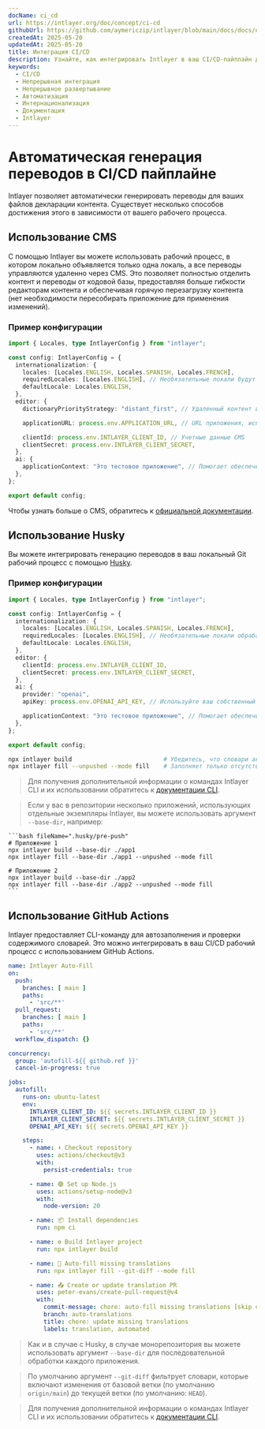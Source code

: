 ```yaml
---
docName: ci_cd
url: https://intlayer.org/doc/concept/ci-cd
githubUrl: https://github.com/aymericzip/intlayer/blob/main/docs/docs/en/CI_CD.md
createdAt: 2025-05-20
updatedAt: 2025-05-20
title: Интеграция CI/CD
description: Узнайте, как интегрировать Intlayer в ваш CI/CD-пайплайн для автоматического управления контентом и развертывания.
keywords:
  - CI/CD
  - Непрерывная интеграция
  - Непрерывное развертывание
  - Автоматизация
  - Интернационализация
  - Документация
  - Intlayer
---
```


# Автоматическая генерация переводов в CI/CD пайплайне

Intlayer позволяет автоматически генерировать переводы для ваших файлов декларации контента. Существует несколько способов достижения этого в зависимости от вашего рабочего процесса.

## Использование CMS

С помощью Intlayer вы можете использовать рабочий процесс, в котором локально объявляется только одна локаль, а все переводы управляются удаленно через CMS. Это позволяет полностью отделить контент и переводы от кодовой базы, предоставляя больше гибкости редакторам контента и обеспечивая горячую перезагрузку контента (нет необходимости пересобирать приложение для применения изменений).

### Пример конфигурации

```ts fileName="intlayer.config.ts"
import { Locales, type IntlayerConfig } from "intlayer";

const config: IntlayerConfig = {
  internationalization: {
    locales: [Locales.ENGLISH, Locales.SPANISH, Locales.FRENCH],
    requiredLocales: [Locales.ENGLISH], // Необязательные локали будут управляться удаленно
    defaultLocale: Locales.ENGLISH,
  },
  editor: {
    dictionaryPriorityStrategy: "distant_first", // Удаленный контент имеет приоритет

    applicationURL: process.env.APPLICATION_URL, // URL приложения, используемый CMS

    clientId: process.env.INTLAYER_CLIENT_ID, // Учетные данные CMS
    clientSecret: process.env.INTLAYER_CLIENT_SECRET,
  },
  ai: {
    applicationContext: "Это тестовое приложение", // Помогает обеспечить согласованность генерации переводов
  },
};

export default config;
```

Чтобы узнать больше о CMS, обратитесь к [официальной документации](https://github.com/aymericzip/intlayer/blob/main/docs/docs/ru/intlayer_CMS.md).

## Использование Husky

Вы можете интегрировать генерацию переводов в ваш локальный Git рабочий процесс с помощью [Husky](https://typicode.github.io/husky/).

### Пример конфигурации

```ts fileName="intlayer.config.ts"
import { Locales, type IntlayerConfig } from "intlayer";

const config: IntlayerConfig = {
  internationalization: {
    locales: [Locales.ENGLISH, Locales.SPANISH, Locales.FRENCH],
    requiredLocales: [Locales.ENGLISH], // Необязательные локали обрабатываются удаленно
    defaultLocale: Locales.ENGLISH,
  },
  editor: {
    clientId: process.env.INTLAYER_CLIENT_ID,
    clientSecret: process.env.INTLAYER_CLIENT_SECRET,
  },
  ai: {
    provider: "openai",
    apiKey: process.env.OPENAI_API_KEY, // Используйте ваш собственный API ключ

    applicationContext: "Это тестовое приложение", // Помогает обеспечить согласованность генерации переводов
  },
};

export default config;
```

```bash fileName=".husky/pre-push"
npx intlayer build                          # Убедитесь, что словари актуальны
npx intlayer fill --unpushed --mode fill    # Заполняет только отсутствующий контент, не обновляет существующий
```

> Для получения дополнительной информации о командах Intlayer CLI и их использовании обратитесь к [документации CLI](https://github.com/aymericzip/intlayer/blob/main/docs/docs/ru/intlayer_cli.md).

> Если у вас в репозитории несколько приложений, использующих отдельные экземпляры Intlayer, вы можете использовать аргумент `--base-dir`, например:

    ```bash fileName=".husky/pre-push"
    # Приложение 1
    npx intlayer build --base-dir ./app1
    npx intlayer fill --base-dir ./app1 --unpushed --mode fill

    # Приложение 2
    npx intlayer build --base-dir ./app2
    npx intlayer fill --base-dir ./app2 --unpushed --mode fill
    ```

## Использование GitHub Actions

Intlayer предоставляет CLI-команду для автозаполнения и проверки содержимого словарей. Это можно интегрировать в ваш CI/CD рабочий процесс с использованием GitHub Actions.

```yaml fileName=".github/workflows/intlayer-translate.yml"
name: Intlayer Auto-Fill
on:
  push:
    branches: [ main ]
    paths:
      - 'src/**'
  pull_request:
    branches: [ main ]
    paths:
      - 'src/**'
  workflow_dispatch: {}

concurrency:
  group: 'autofill-${{ github.ref }}'
  cancel-in-progress: true

jobs:
  autofill:
    runs-on: ubuntu-latest
    env:
      INTLAYER_CLIENT_ID: ${{ secrets.INTLAYER_CLIENT_ID }}
      INTLAYER_CLIENT_SECRET: ${{ secrets.INTLAYER_CLIENT_SECRET }}
      OPENAI_API_KEY: ${{ secrets.OPENAI_API_KEY }}

    steps:
      - name: ⬇️ Checkout repository
        uses: actions/checkout@v3
        with:
          persist-credentials: true

      - name: 🟢 Set up Node.js
        uses: actions/setup-node@v3
        with:
          node-version: 20

      - name: 📦 Install dependencies
        run: npm ci

      - name: ⚙️ Build Intlayer project
        run: npx intlayer build

      - name: 🤖 Auto-fill missing translations
        run: npx intlayer fill --git-diff --mode fill

      - name: 📤 Create or update translation PR
        uses: peter-evans/create-pull-request@v4
        with:
          commit-message: chore: auto-fill missing translations [skip ci]
          branch: auto-translations
          title: chore: update missing translations
          labels: translation, automated
```

> Как и в случае с Husky, в случае монорепозитория вы можете использовать аргумент `--base-dir` для последовательной обработки каждого приложения.

> По умолчанию аргумент `--git-diff` фильтрует словари, которые включают изменения от базовой ветки (по умолчанию `origin/main`) до текущей ветки (по умолчанию: `HEAD`).

> Для получения дополнительной информации о командах Intlayer CLI и их использовании обратитесь к [документации CLI](https://github.com/aymericzip/intlayer/blob/main/docs/docs/ru/intlayer_cli.md).

